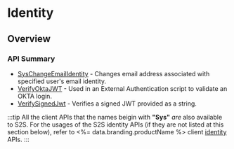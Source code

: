 # Identity
## Overview



### API Summary

* [SysChangeEmailIdentity](/api/s2s/identity/syschangeemailidentity) - Changes email address associated with specified user's email identity.
* [VerifyOktaJWT](/api/capi/identity/verifyoktajwt) - Used in an External Authentication script to validate an OKTA login.
* [VerifySignedJwt](/api/capi/identity/verifysignedjwt) - Verifies a signed JWT provided as a string.

:::tip
All the client APIs that the names beigin with <strong>"Sys"</strong> <em>are</em> also available to S2S. 
For the usages of the S2S identity APIs (if they are not listed at this section below),
refer to <%= data.branding.productName %> client [identity](/api/capi/identity) APIs.
:::


<DocCardList />